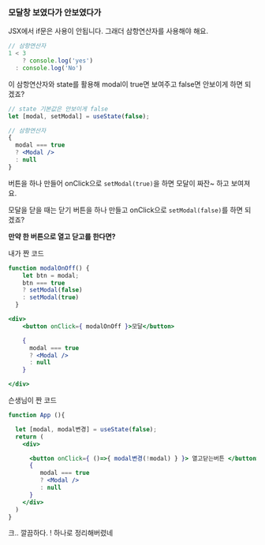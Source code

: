 ### 모달창 보였다가 안보였다가

JSX에서 if문은 사용이 안됩니다. 그래더 삼항연산자를 사용해야 해요. 

```jsx
// 삼항연산자
1 < 3 
	? console.log('yes')
  : console.log('No')
```

이 삼항연산자와 state를 활용해 modal이 true면 보여주고 false면 안보이게 하면 되겠죠?

```jsx
// state 기본값은 안보이게 false
let [modal, setModal] = useState(false);

// 삼항연산자
{
  modal === true
  ? <Modal />
  : null
}
```

버튼을 하나 만들어 onClick으로 `setModal(true)`을 하면 모달이 짜잔~ 하고 보여져요. 

모달을 닫을 때는 닫기 버튼을 하나 만들고 onClick으로 `setModal(false)`를 하면 되겠죠?

**만약 한 버튼으로 열고 닫고를 한다면?**

내가 짠 코드

```jsx
function modalOnOff() {
    let btn = modal;
    btn === true
    ? setModal(false)
    : setModal(true)
  }

<div>
	<button onClick={ modalOnOff }>모달</button>

    {
      modal === true
      ? <Modal />
      : null
    }

</div>
```

슨생님이 짠 코드

```jsx
function App (){

  let [modal, modal변경] = useState(false);
  return (
    <div>

      <button onClick={ ()=>{ modal변경(!modal) } }> 열고닫는버튼 </button>
      { 
         modal === true 
         ? <Modal />
         : null
      }
    </div>
  )
}
```

크.. 깔끔하다.  ! 하나로 정리해버렸네